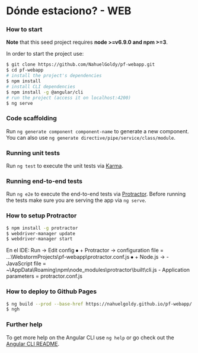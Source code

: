 # Dónde estaciono? - WEB

### How to start
**Note** that this seed project requires  **node >=v6.9.0 and npm >=3**.

In order to start the project use:
```bash
$ git clone https://github.com/NahuelGoldy/pf-webapp.git
$ cd pf-webapp
# install the project's dependencies
$ npm install
# install CLI dependencies
$ npm install -g @angular/cli
# run the project (access it on localhost:4200)
$ ng serve
```

### Code scaffolding

Run `ng generate component component-name` to generate a new component. You can also use `ng generate directive/pipe/service/class/module`.

### Running unit tests

Run `ng test` to execute the unit tests via [Karma](https://karma-runner.github.io).

### Running end-to-end tests

Run `ng e2e` to execute the end-to-end tests via [Protractor](http://www.protractortest.org/).
Before running the tests make sure you are serving the app via `ng serve`.

### How to setup Protractor

```bash
$ npm install -g protractor
$ webdriver-manager update
$ webdriver-manager start
```

En el IDE:
Run -> Edit config
⦁	+ Protractor -> configuration file = ...\WebstormProjects\pf-webapp\protractor.conf.js
⦁	+ Node.js -> 
    - JavaScript file = ~\AppData\Roaming\npm\node_modules\protractor\built\cli.js
    - Application parameters = protractor.conf.js

### How to deploy to Github Pages

```bash
$ ng build --prod --base-href https://nahuelgoldy.github.io/pf-webapp/ --aot=false
$ ngh
```

### Further help

To get more help on the Angular CLI use `ng help` or go check out the [Angular CLI README](https://github.com/angular/angular-cli/blob/master/README.md).
